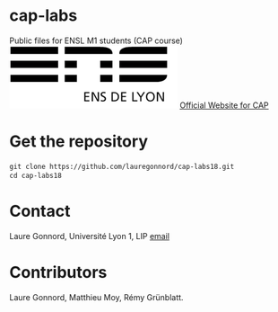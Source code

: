 # cap-labs
Public files for ENSL M1 students (CAP course)
![ensllogo](logos/logo_ensl.png)
[Official Website for CAP](http://laure.gonnord.org/pro/teaching/capM1.html)

# Get the repository

```
git clone https://github.com/lauregonnord/cap-labs18.git
cd cap-labs18
```

# Contact
Laure Gonnord, Université Lyon 1, LIP [email](mailto:laure.gonnord@ens-lyon.fr)

# Contributors
Laure Gonnord, Matthieu Moy, Rémy Grünblatt.
